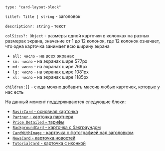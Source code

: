 `type: "card-layout-block"`

`title?: Title | string` - заголовок

`description?: string` - текст

`colSizes?: Object` - размеры одной карточки в колонках на разных размерах экрана, значение от 1 до 12 колонок, где 12 колонок означает, что одна карточка занимает всю ширину экрана

- `all: число` - на всех экранах
- `sm: число` - на экранах шире 577px
- `md: число` - на экранах шире 769px
- `lg: число` - на экранах шире 1081px
- `xl: число` - на экранах шире 1185px

`children:[]` - сюда можно добавить массив любых карточек, которые у нас есть

На данный момент поддерживаются следующие блоки:

- [`BasicCard` - основная карточка](?path=/story/компоненты-карточки-basiccard--default&viewMode=docs)
- [`Partner` - карточка партнера](?path=/story/компоненты-карточки-partner--default&viewMode=docs)
- [`Price Detailed` - тарифы](?path=/story/компоненты-карточки-pricedetailed--marked-list&viewMode=docs)
- [`BackgroundCard` - карточка с бэкграундом](?path=/story/компоненты-карточки-backgroundcard--default&viewMode=docs)
- [`CardWithImage` - карточка с фотографией над заголовком](?path=/story/компоненты-карточки-cardwithimage--default&viewMode=docs)
- [`NewsCard` - карточка новостей](?path=/story/компоненты-карточки-newscard--default&viewMode=docs)
- [`TutorialCard` - карточка с иконкой](?path=/story/компоненты-карточки-tutorialcard--default&viewMode=docs)

